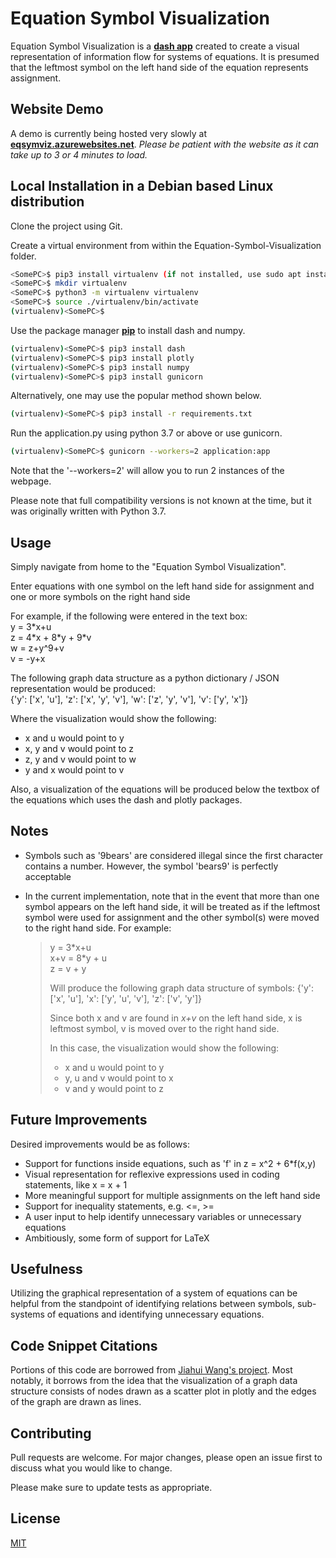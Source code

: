# Equation Symbol Visualization

Equation Symbol Visualization is a [__dash app__](http://dash.plotly.com) created to create a visual representation of information flow for 
systems of equations. It is presumed that the leftmost symbol on the left hand side of the equation represents 
assignment.

## Website Demo
A demo is currently being hosted very slowly at [__eqsymviz.azurewebsites.net__](http://eqsymviz.azurewebsites.net/).
_Please be patient with the website as it can take up to 3 or 4 minutes to load._

## Local Installation in a Debian based Linux distribution

Clone the project using Git.

Create a virtual environment from within the Equation-Symbol-Visualization folder.  
```bash
<SomePC>$ pip3 install virtualenv (if not installed, use sudo apt install python3-pip)
<SomePC>$ mkdir virtualenv
<SomePC>$ python3 -m virtualenv virtualenv
<SomePC>$ source ./virtualenv/bin/activate
(virtualenv)<SomePC>$ 
```

Use the package manager [__pip__](https://pip.pypa.io/en/stable/) to install dash and numpy.
```bash
(virtualenv)<SomePC>$ pip3 install dash
(virtualenv)<SomePC>$ pip3 install plotly
(virtualenv)<SomePC>$ pip3 install numpy
(virtualenv)<SomePC>$ pip3 install gunicorn
```
Alternatively, one may use the popular method shown below.
```bash
(virtualenv)<SomePC>$ pip3 install -r requirements.txt
```
Run the application.py using python 3.7 or above or use gunicorn.
```bash
(virtualenv)<SomePC>$ gunicorn --workers=2 application:app
```
Note that the '--workers=2' will allow you to run 2 instances of the webpage.

Please note that full compatibility versions is not known at the time, but it was originally written with Python 3.7.

## Usage

Simply navigate from home to the "Equation Symbol Visualization".

Enter equations with one symbol on the left hand side for assignment and one or more symbols on the right hand side

For example, if the following were entered in the text box:  
y = 3\*x+u  
z = 4\*x + 8\*y + 9\*v  
w = z+y^9+v  
v = -y+x  

The following graph data structure as a python dictionary / JSON representation would be produced:  
{'y': \['x', 'u'], 'z': \['x', 'y', 'v'], 'w': \['z', 'y', 'v'], 'v': \['y', 'x']}

Where the visualization would show the following:  
* x and u would point to y
* x, y and v would point to z
* z, y and v would point to w
* y and x would point to v

Also, a visualization of the equations will be produced below the textbox of the equations which uses the dash and
plotly packages.

## Notes

* Symbols such as '9bears' are considered illegal since the first character contains a number. However, the symbol 
'bears9' is perfectly acceptable

* In the current implementation, note that in the event that more than one symbol appears on the left hand side, 
it will be treated as if the leftmost symbol were used for assignment and the other symbol(s) were moved to the 
right hand side. For example:  
   >y = 3\*x+u  
   >x+v = 8\*y + u  
   >z = v + y  
   >
   >Will produce the following graph data structure of symbols:
   >{'y': \['x', 'u'], 'x': \['y', 'u', 'v'], 'z': \['v', 'y']}
   >
   >Since both x and v are found in _x+v_ on the left hand side, x is leftmost symbol, v is moved over to the right 
   >hand side.
   >
   >In this case, the visualization would show the following:  
   >* x and u would point to y
   >* y, u and v would point to x
   >* v and y would point to z

## Future Improvements
Desired improvements would be as follows:
* Support for functions inside equations, such as 'f' in z = x^2 + 6*f(x,y)
* Visual representation for reflexive expressions used in coding statements, like x = x + 1
* More meaningful support for multiple assignments on the left hand side 
* Support for inequality statements, e.g. <=, >=
* A user input to help identify unnecessary variables or unnecessary equations
* Ambitiously, some form of support for LaTeX

## Usefulness
Utilizing the graphical representation of a system of equations can be helpful from the standpoint of identifying
relations between symbols, sub-systems of equations and identifying unnecessary equations.

## Code Snippet Citations
Portions of this code are borrowed from [Jiahui Wang's project](https://github.com/jhwang1992/network-visualization).
Most notably, it borrows from the idea that the visualization of a graph data structure consists of nodes drawn as a 
scatter plot in plotly and the edges of the graph are drawn as lines.

## Contributing
Pull requests are welcome. For major changes, please open an issue first to discuss what you would like to change.

Please make sure to update tests as appropriate.

## License
[MIT](https://choosealicense.com/licenses/mit/)